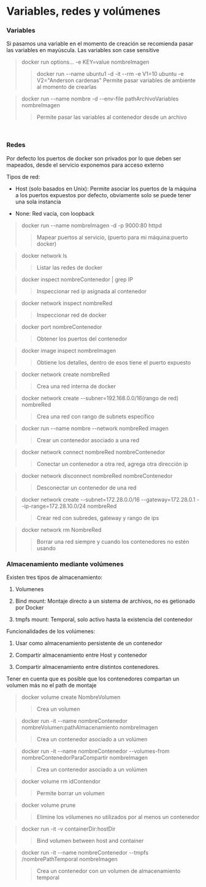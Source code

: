 # Variables, redes y volúmenes


### Variables

Si pasamos una variable en el momento de creación se recomienda pasar las variables en mayúscula.
Las variables son case sensitive

> docker run options... -e KEY=value nombreImagen
>> docker run --name ubuntu1 -d -it --rm -e V1=10 ubuntu -e V2="Anderson cardenas"
>> Permite pasar variables de ambiente al momento de crearlas

> docker run --name nombre -d --env-file pathArchivoVariables nombreImagen
>> Permite pasar las variables al contenedor desde un archivo

<br>

### Redes

Por defecto los puertos de docker son privados por lo que deben ser mapeados, desde el servicio 
exponemos para acceso externo

Tipos de red:

- Host (solo basados en Unix): Permite asociar los puertos de la máquina a los puertos expuestos
por defecto, obviamente solo se puede tener una sola instancia

- None: Red vacía, con loopback

> docker run --name nombreImagen -d -p 9000:80 httpd
>> Mapear puertos al servicio, (puerto para mi máquina:puerto docker)

> docker network ls
>> Listar las redes de docker

> docker inspect nombreContenedor | grep IP
>> Inspeccionar red ip asignada al contenedor

> docker network inspect nombreRed
>> Inspeccionar red de docker

> docker port nombreContenedor
>> Obtener los puertos del contenedor

> docker image inspect nombreImagen
>> Obtiene los detalles, dentro de esos tiene el puerto expuesto

> docker network create nombreRed
>> Crea una red interna de docker

> docker network create --subner=192.168.0.0/16(rango de red) nombreRed
>> Crea una red con rango de subnets específico

> docker run --name nombre --network nombreRed imagen
>> Crear un contenedor asociado a una red

> docker network connect nombreRed nombreContenedor
>> Conectar un contenedor a otra red, agrega otra dirección ip

> docker network disconnect nombreRed nombreContenedor
>> Desconectar un contenedor de una red

> docker network create --subnet=172.28.0.0/16 --gateway=172.28.0.1 --ip-range=172.28.10.0/24 nombreRed
>> Crear red con subredes, gateway y rango de ips

> docker network rm NombreRed
>> Borrar una red siempre y cuando los contenedores no estén usando

### Almacenamiento mediante volúmenes

Existen tres tipos de almacenamiento:

1. Volumenes

2. Bind mount: Montaje directo a un sistema de archivos, no es getionado por Docker

3. tmpfs mount: Temporal, solo activo hasta la existencia del contenedor

Funcionalidades de los volúmenes:

1. Usar como almacenamiento persistente de un contenedor

2. Compartir almacenamiento entre Host y contenedor

3. Compartir almacenamiento entre distintos contenedores.

Tener en cuenta que es posible que los contenedores compartan un volumen más no el path de montaje

> docker volume create NombreVolumen
>> Crea un volumen

> docker run -it --name nombreContenedor nombreVolumen:pathAlmacenamiento nombreImagen
>> Crea un contenedor asociado a un volúmen

> docker run -it --name nombreContenedor --volumes-from nombreContenedorParaCompartir nombreImagen
>> Crea un contenedor asociado a un volúmen

> docker volume rm idContendor
>> Permite borrar un volumen

> docker volume prune
>> Elimine los vólumenes no utilizados por al menos un contenedor

> docker run -it -v containerDir:hostDir
>> Bind volumen between host and container

> docker run -it --name nombreContenedor --tmpfs /nombrePathTemporal nombreImagen
>> Crea un contenedor con un volumen de almacenamiento temporal